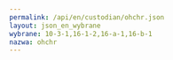 ```yaml
---
permalink: /api/en/custodian/ohchr.json
layout: json_en_wybrane
wybrane: 10-3-1,16-1-2,16-a-1,16-b-1
nazwa: ohchr
---
```

